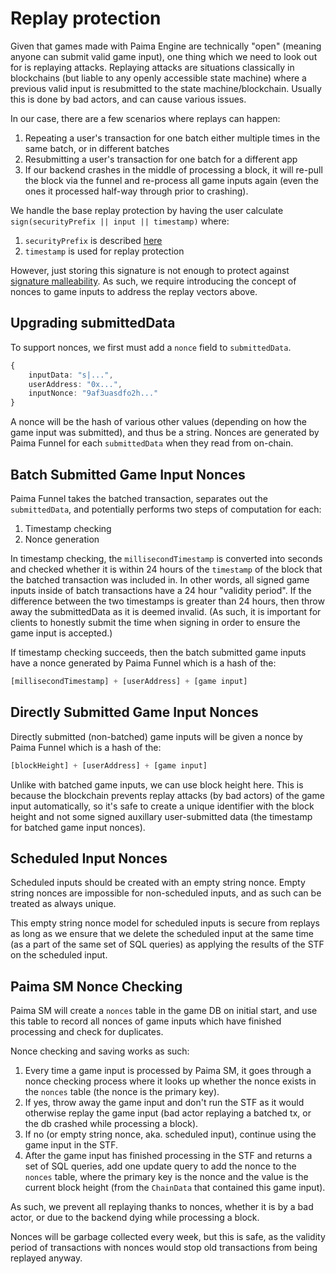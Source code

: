 # Replay protection

Given that games made with Paima Engine are technically "open" (meaning anyone can submit valid game input), one thing which we need to look out for is replaying attacks. Replaying attacks are situations classically in blockchains (but liable to any openly accessible state machine) where a previous valid input is resubmitted to the state machine/blockchain. Usually this is done by bad actors, and can cause various issues.

In our case, there are a few scenarios where replays can happen:

1. Repeating a user's transaction for one batch either multiple times in the same batch, or in different batches
1. Resubmitting a user's transaction for one batch for a different app
1. If our backend crashes in the middle of processing a block, it will re-pull the block via the funnel and re-process all game inputs again (even the ones it processed half-way through prior to crashing).

We handle the base replay protection by having the user calculate `sign(securityPrefix || input || timestamp)` where:
1. `securityPrefix` is described [here](./600-autosign.md)
2. `timestamp` is used for replay protection

However, just storing this signature is not enough to protect against [signature malleability](https://github.com/kadenzipfel/smart-contract-vulnerabilities/blob/master/vulnerabilities/signature-malleability.md). As such, we require introducing the concept of nonces to game inputs to address the replay vectors above.

## Upgrading submittedData

To support nonces, we first must add a `nonce` field to `submittedData`.

```ts
{
    inputData: "s|...",
    userAddress: "0x...",
    inputNonce: "9af3uasdfo2h..."
}
```

A nonce will be the hash of various other values (depending on how the game input was submitted), and thus be a string. Nonces are generated by Paima Funnel for each `submittedData` when they read from on-chain.

## Batch Submitted Game Input Nonces

Paima Funnel takes the batched transaction, separates out the `submittedData`, and potentially performs two steps of computation for each:

1. Timestamp checking
2. Nonce generation

In timestamp checking, the `millisecondTimestamp` is converted into seconds and checked whether it is within 24 hours of the `timestamp` of the block that the batched transaction was included in. In other words, all signed game inputs inside of batch transactions have a 24 hour "validity period". If the difference between the two timestamps is greater than 24 hours, then throw away the submittedData as it is deemed invalid. (As such, it is important for clients to honestly submit the time when signing in order to ensure the game input is accepted.)

If timestamp checking succeeds, then the batch submitted game inputs have a nonce generated by Paima Funnel which is a hash of the:

```js
[millisecondTimestamp] + [userAddress] + [game input]
```

## Directly Submitted Game Input Nonces

Directly submitted (non-batched) game inputs will be given a nonce by Paima Funnel which is a hash of the:

```js
[blockHeight] + [userAddress] + [game input]
```

Unlike with batched game inputs, we can use block height here. This is because the blockchain prevents replay attacks (by bad actors) of the game input automatically, so it's safe to create a unique identifier with the block height and not some signed auxillary user-submitted data (the timestamp for batched game input nonces).

## Scheduled Input Nonces

Scheduled inputs should be created with an empty string nonce. Empty string nonces are impossible for non-scheduled inputs, and as such can be treated as always unique.

This empty string nonce model for scheduled inputs is secure from replays as long as we ensure that we delete the scheduled input at the same time (as a part of the same set of SQL queries) as applying the results of the STF on the scheduled input.

## Paima SM Nonce Checking

Paima SM will create a `nonces` table in the game DB on initial start, and use this table to record all nonces of game inputs which have finished processing and check for duplicates.

Nonce checking and saving works as such:

1. Every time a game input is processed by Paima SM, it goes through a nonce checking process where it looks up whether the nonce exists in the `nonces` table (the nonce is the primary key).
2. If yes, throw away the game input and don't run the STF as it would otherwise replay the game input (bad actor replaying a batched tx, or the db crashed while processing a block).
3. If no (or empty string nonce, aka. scheduled input), continue using the game input in the STF.
4. After the game input has finished processing in the STF and returns a set of SQL queries, add one update query to add the nonce to the `nonces` table, where the primary key is the nonce and the value is the current block height (from the `ChainData` that contained this game input).

As such, we prevent all replaying thanks to nonces, whether it is by a bad actor, or due to the backend dying while processing a block.

Nonces will be garbage collected every week, but this is safe, as the validity period of transactions with nonces would stop old transactions from being replayed anyway.
